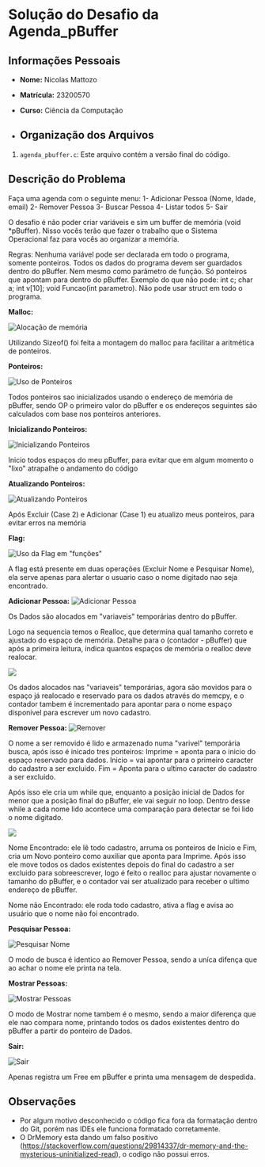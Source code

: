 # Solução do Desafio da Agenda_pBuffer

## Informações Pessoais
- **Nome:** Nicolas Mattozo
- **Matrícula:** 23200570
- **Curso:** Ciência da Computação

- ## Organização dos Arquivos
1. `agenda_pbuffer.c`: Este arquivo contém a versão final do código.

## Descrição do Problema
Faça uma agenda com o seguinte menu:
1- Adicionar Pessoa (Nome, Idade, email)
2- Remover Pessoa
3- Buscar Pessoa
4- Listar todos
5- Sair

O desafio é não poder criar variáveis e sim um buffer de memória (void *pBuffer). Nisso vocês terão que fazer o trabalho que o Sistema Operacional faz para vocês ao organizar a memória.

Regras:
Nenhuma variável pode ser declarada em todo o programa, somente ponteiros. Todos os dados do programa devem ser guardados dentro do pBuffer.
Nem mesmo como parâmetro de função. Só ponteiros que apontam para dentro do pBuffer.
Exemplo do que não pode: int c; char a; int v[10];  void Funcao(int parametro).
Não pode usar struct em todo o programa.


**Malloc:**

![Alocação de memória](image/malloc.png)

Utilizando Sizeof() foi feita a montagem do malloc para facilitar a aritmética de ponteiros.

**Ponteiros:**

![Uso de Ponteiros](image/ponteiros.png)

Todos ponteiros sao inicializados usando o endereço de memória de pBuffer, sendo OP o primeiro valor do pBuffer e os endereços seguintes são calculados com base nos ponteiros anteriores.

**Inicializando Ponteiros:**

![Inicializando Ponteiros](image/Inicializando.png)

Inicio todos espaços do meu pBuffer, para evitar que em algum momento o "lixo" atrapalhe o andamento do código

**Atualizando Ponteiros:**

![Atualizando Ponteiros](image/atualiza.png)

Após Excluir (Case 2) e Adicionar (Case 1) eu atualizo meus ponteiros, para evitar erros na memória

 **Flag:**

![Uso da Flag em "funções"](image/flag.png)

A flag está presente em duas operações (Excluir Nome e Pesquisar Nome), ela serve apenas para alertar o usuario caso o nome digitado nao seja encontrado.


**Adicionar Pessoa:**
![Adicionar Pessoa](image/case1-1.png)

Os Dados são alocados em "variaveis" temporárias dentro do pBuffer.

Logo na sequencia temos o Realloc, que determina qual tamanho correto e ajustado do espaço de memória. Detalhe para o (contador - pBuffer) que após a primeira leitura, indica quantos espaços de memória o realloc deve realocar.

![](image/case1-2.png)

Os dados alocados nas "variaveis" temporárias, agora são movidos para o espaço já realocado e reservado para os dados através do memcpy, e o contador tambem é incrementado para apontar para o nome espaço disponivel para escrever um novo cadastro.

**Remover Pessoa:**
![Remover](image/case2-1.png)

O nome a ser removido é lido e armazenado numa "varivel" temporária busca, após isso é inicado tres ponteiros:
Imprime = aponta para o inicio do espaço reservado para dados.
Inicio = vai apontar para o primeiro caracter do cadastro a ser excluido.
Fim = Aponta para o ultímo caracter do cadastro a ser excluido.

Após isso ele cria um while que, enquanto a posição inicial de Dados for menor que a posição final do pBuffer, ele vai seguir no loop.
Dentro desse while a cada nome lido acontece uma comparação para detectar se foi lido o nome digitado.

![](image/case2-2.png)

Nome Encontrado: ele lê todo cadastro, arruma os ponteiros de Inicio e Fim, cria um Novo ponteiro como auxiliar que aponta para Imprime.
Após isso ele move todos os dados existentes depois do final do cadastro a ser excluido para sobreescrever, logo é feito o realloc para ajustar novamente o tamanho do pBuffer, e o contador vai ser atualizado para receber o ultimo endereço de pBuffer.

Nome não Encontrado: ele roda todo cadastro, ativa a flag e avisa ao usuário que o nome não foi encontrado.

**Pesquisar Pessoa:**

![Pesquisar Nome](image/case3-1.png)

O modo de busca é identico ao Remover Pessoa, sendo a uníca difença que ao achar o nome ele printa na tela.

**Mostrar Pessoas:**

![Mostrar Pessoas](image/case4-1.png)

O modo de Mostrar nome tambem é o mesmo, sendo a maior diferença que ele nao compara nome, printando todos os dados existentes dentro do pBuffer a partir do ponteiro de Dados.


**Sair:**

![Sair](image/case5-1.png)

Apenas registra um Free em pBuffer e printa uma mensagem de despedida.


## Observações
- Por algum motivo desconhecido o código fica fora da formatação dentro do Git, porém nas IDEs ele funciona formatado corretamente.
- O DrMemory esta dando um falso positivo (https://stackoverflow.com/questions/29814337/dr-memory-and-the-mysterious-uninitialized-read), o codigo não possui erros.
